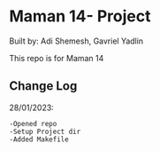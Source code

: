 # Maman 14- Project
Built by: Adi Shemesh, Gavriel Yadlin

This repo is for Maman 14

## Change Log

28/01/2023:

    -Opened repo
    -Setup Project dir
    -Added Makefile
